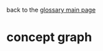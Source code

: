 back to the [glossary main page](https://github.com/wds4/tapestry-protocol/blob/main/glossary/README.md)

concept graph
=====
